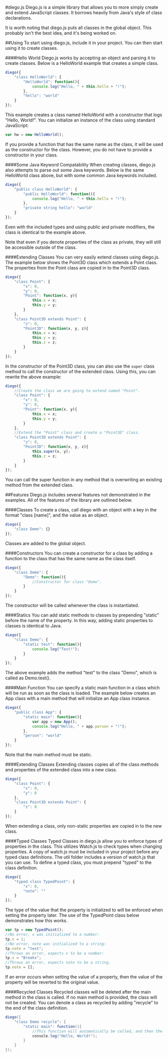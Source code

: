 #diego.js
Diego.js is a simple library that allows you to more simply create and extend JavaScript classes. It borrows heavily from Java's style of class declarations.

It is worth noting that diego.js puts all classes in the global object. This probably isn't the best idea, and it's being worked on.

##Using
To start using diego.js, include it in your project. You can then start using it to create classes.

####Hello World
Diego.js works by accepting an object and parsing it to create classes. Below is a HelloWorld example that creates a simple class.
	
```javascript
diego({
	"class HelloWorld": {
		"HelloWorld": function(){
			console.log("Hello, " + this.hello + "!");
		},
		"hello": "world"
	}
});
```
	
This example creates a class named HelloWorld with a constructor that logs "Hello, World!". You can initialize an instance of the class using standard JavaScript:

```javascript
var hw = new HelloWorld();
```

If you provide a function that has the same name as the class, it will be used as the constructor for the class. However, you do not have to provide a constructor in your class.

####Some Java Keyword Compatability
When creating classes, diego.js also attempts to parse out some Java keywords. Below is the same HelloWorld class above, but with some common Java keywords included.

```javascript
diego({
	"public class HelloWorld": {
		"public HelloWorld": function(){
			console.log("Hello, " + this.hello + "!");
		},
		"private string hello": "world"
	}
});
```
	
Even with the included types and using public and private modifiers, the class is identical to the example above.
	
Note that even if you denote properties of the class as private, they will still be accessible outside of the class.

####Extending Classes
You can very easily extend classes using diego.js. The example below shows the Point3D class which extends a Point class. The properties from the Point class are copied in to the Point3D class.

```javascript
diego({
	"class Point": {
		"x": 0,
		"y": 0,
		"Point": function(x, y){
			this.x = x;
			this.y = y;
		}
	},
	"class Point3D extends Point": {
		"z": 0,
		"Point3D": function(x, y, z){
			this.x = x;
			this.y = y;
			this.z = z;
		}
	}	
});
```
	
In the constructor of the Point3D class, you can also use the `super` class method to call the constructor of the extended class. Using this, you can rewrite the above example:

```javascript
diego({
	//Create the class we are going to extend named "Point".
	"class Point": {
		"x": 0,
		"y": 0,
		"Point": function(x, y){
			this.x = x;
			this.y = y;
		}
	},
	//Extend the "Point" class and create a "Point3D" class.
	"class Point3D extends Point": {
		"z": 0,
		"Point3D": function(x, y, z){
			this.super(x, y);
			this.z = z;
		}
	}
});
```
	
You can call the super function in any method that is overwriting an existing method from the extended class.

##Features
Diego.js includes several features not demonstrated in the examples. All of the features of the library are outlined below.

####Classes
To create a class, call diego with an object with a key in the format "class [name]", and the value as an object.
	
```javascript
diego({
	"class Demo": {}
});
```
	
Classes are added to the global object.

####Constructors
You can create a constructor for a class by adding a function to the class that has the same name as the class itself.

```javascript
diego({
	"class Demo": {
		"Demo": function(){
			//Constructor for class "Demo".
		}
	}
});
```

The constructor will be called whenever the class is instantiated.

####Statics
You can add static methods to classes by prepending "static" before the name of the property. In this way, adding static properties to classes is identical to Java.

```javascript
diego({
	"class Demo": {
		"static test": function(){
			console.log("Test!");
		}
	}
});
```
	
The above example adds the method "test" to the class "Demo", which is called as Demo.test().

####Main Function
You can specify a static main function in a class which will be run as soon as the class is loaded. The example below creates an App class with a main method that will initialize an App class instance.

```javascript
diego({
	"public class App": {
		"static main": function(){
			var app = new App();
			console.log("Hello, " + app.person + "!");
		},
		"person": "world"
	}
});
```
	
Note that the main method must be static.

####Extending Classes
Extending classes copies all of the class methods and properties of the extended class into a new class.

```javascript
diego({
	"class Point": {
		"x": 0,
		"y": 0
	},
	"class Point3D extends Point": {
		"z": 0
	}	
});
```
	
When extending a class, only non-static properties are copied in to the new class.

####Typed Classes
Typed Classes in diego.js allow you to enforce types of properties in the class. This utilizes Watch.js to check types when changing properties. A copy of watch.js must be included in your project before any typed class definitions. The util folder includes a version of watch.js that you can use. To define a typed class, you must prepend "typed" to the class definition.

```javascript
diego({
	"typed class TypedPoint": {
		"x": 0,
		"note": ""
	}
});
```
	
The type of the value that the property is initialized to will be enforced when setting the property later. The use of the TypedPoint class below demonstrates how this works.

```javascript
var tp = new TypedPoint();
//No error, x was initialized to a number:
tp.x = 1;
//No error, note was initialized to a string:
tp.note = "test";
//Throws an error, expects x to be a number:
tp.x = "Breaks";
//Throws an error, expects note to be a string.
tp.note = [];
```
	
If an error occurs when setting the value of a property, then the value of the property will be reverted to the original value.

####Recycled Classes
Recycled classes will be deleted after the main method in the class is called. If no main method is provided, the class will not be created. You can denote a class as recycled by adding "recycle" to the end of the class definition.

```java
diego({
	"class Demo recycle": {
		"static main": function(){
			//This function will automatically be called, and then the class will be deleted.
			console.log("Hello, World!");
		}
	}
});
```
